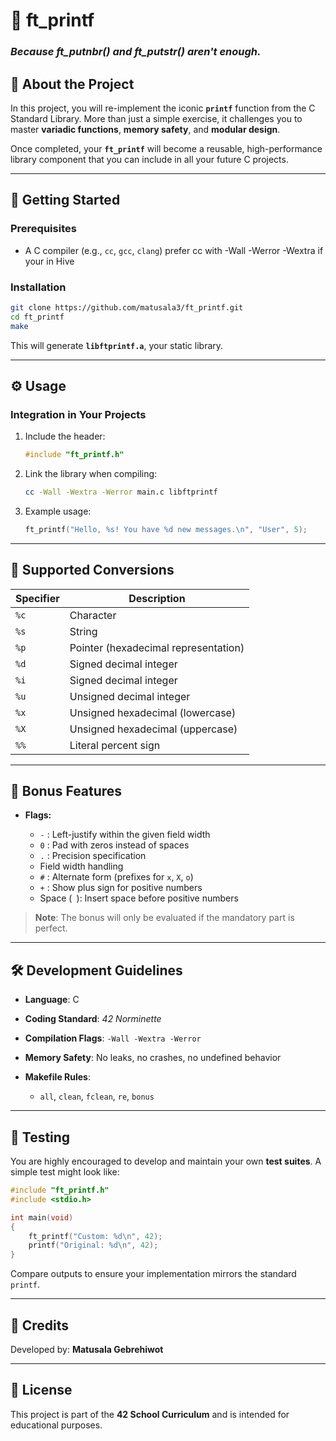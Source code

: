 # 🔨 ft\_printf

### *Because ft\_putnbr() and ft\_putstr() aren't enough.*

## 📝 About the Project

In this project, you will re-implement the iconic **`printf`** function from the C Standard Library.
More than just a simple exercise, it challenges you to master **variadic functions**, **memory safety**, and **modular design**.

Once completed, your **`ft_printf`** will become a reusable, high-performance library component that you can include in all your future C projects.

---

## 🚀 Getting Started

### Prerequisites

* A C compiler (e.g., `cc`, `gcc`, `clang`) prefer cc with -Wall -Werror -Wextra if your in Hive

### Installation

```bash
git clone https://github.com/matusala3/ft_printf.git
cd ft_printf
make
```

This will generate **`libftprintf.a`**, your static library.

---

## ⚙️ Usage

### Integration in Your Projects

1. Include the header:

   ```c
   #include "ft_printf.h"
   ```

2. Link the library when compiling:

   ```bash
   cc -Wall -Wextra -Werror main.c libftprintf
   ```

3. Example usage:

   ```c
   ft_printf("Hello, %s! You have %d new messages.\n", "User", 5);
   ```

---

## 🧹 Supported Conversions

| Specifier | Description                          |
| --------- | ------------------------------------ |
| `%c`      | Character                            |
| `%s`      | String                               |
| `%p`      | Pointer (hexadecimal representation) |
| `%d`      | Signed decimal integer               |
| `%i`      | Signed decimal integer               |
| `%u`      | Unsigned decimal integer             |
| `%x`      | Unsigned hexadecimal (lowercase)     |
| `%X`      | Unsigned hexadecimal (uppercase)     |
| `%%`      | Literal percent sign                 |

---

## 🎯 Bonus Features

* **Flags:**

  * `-` : Left-justify within the given field width
  * `0` : Pad with zeros instead of spaces
  * `.` : Precision specification
  * Field width handling
  * `#` : Alternate form (prefixes for `x`, `X`, `o`)
  * `+` : Show plus sign for positive numbers
  * Space (` `): Insert space before positive numbers

> **Note**: The bonus will only be evaluated if the mandatory part is perfect.

---

## 🛠️ Development Guidelines

* **Language**: C
* **Coding Standard**: *42 Norminette*
* **Compilation Flags**: `-Wall -Wextra -Werror`
* **Memory Safety**: No leaks, no crashes, no undefined behavior
* **Makefile Rules**:

  * `all`, `clean`, `fclean`, `re`, `bonus`

---

## 🧪 Testing

You are highly encouraged to develop and maintain your own **test suites**.
A simple test might look like:

```c
#include "ft_printf.h"
#include <stdio.h>

int main(void)
{
    ft_printf("Custom: %d\n", 42);
    printf("Original: %d\n", 42);
}
```

Compare outputs to ensure your implementation mirrors the standard `printf`.

---

## 👥 Credits

Developed by:
**Matusala Gebrehiwot**

---

## 📄 License

This project is part of the **42 School Curriculum** and is intended for educational purposes.
